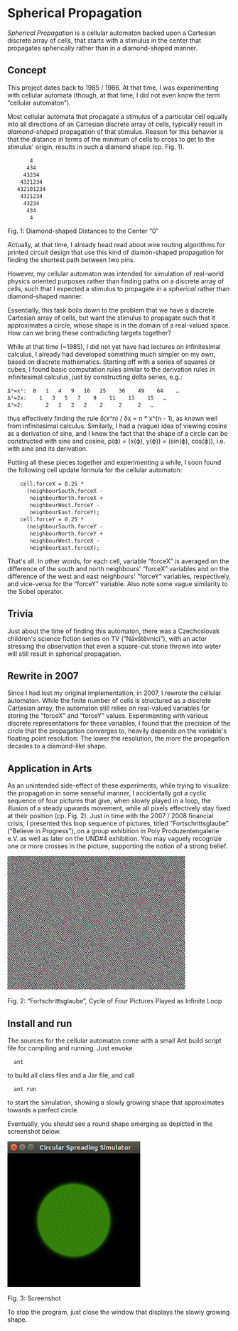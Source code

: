 Spherical Propagation
=====================
_Spherical Propagation_ is a cellular automaton backed upon a
Cartesian discrete array of cells, that starts with a stimulus in the
center that propagates spherically rather than in a diamond-shaped
manner.

Concept
-------
This project dates back to 1985 / 1986.  At that time, I was
experimenting with cellular automata (though, at that time, I did not
even know the term “cellular automaton”).

Most cellular automata that propagate a stimulus of a particular cell
equally into all directions of an Cartesian discrete array of cells,
typically result in _diamond-shaped_ propagation of that stimulus.
Reason for this behavior is that the distance in terms of the minimum
of cells to cross to get to the stimulus' origin, results in such a
diamond shape (cp. Fig. 1).

```
       4
      434
     43234
    4321234
   432101234
    4321234
     43234
      434
       4
```
Fig. 1: Diamond-shaped Distances to the Center “0”

Actually, at that time, I already head read about wire routing
algorithms for printed circuit design that use this kind of
diamon-shaped propagation for finding the shortest path between two
pins.

However, my cellular automaton was intended for simulation of
real-world physics oriented purposes rather than finding paths on a
discrete array of cells, such that I expected a stimulus to propagate
in a _spherical_ rather than diamond-shaped manner.

Essentially, this task boils down to the problem that we have a
discrete Cartesian array of cells, but want the stimulus to propagate
such that it approximates a circle, whose shape is in the domain of a
real-valued space.  How can we bring these contradicting targets
together?

While at that time (~1985), I did not yet have had lectures on
infinitesimal calculus, I already had developed something much simpler
on my own, based on discrete mathematics.  Starting off with a series
of squares or cubes, I found basic computation rules similar to the
derivation rules in infinitesimal calculus, just by constructing delta
series, e.g.:

```
Δ⁰=x²:  0   1   4   9   16   25    36    49    64    …
Δ¹=2x:    1   3   5   7    9    11    13    15   …
Δ²=2:       2   2   2   2    2     2     2   …
```

thus effectively finding the rule δ(x^n) / δx = n * x^(n - 1), as
known well from infinitesimal calculus.  Similarly, I had a (vague)
idea of viewing cosine as a derivation of sine, and I knew the fact
that the shape of a circle can be constructed with sine and cosine,
p(ϕ) = (x(ϕ), y(ϕ)) = (sin(ϕ), cos(ϕ)), i.e. with sine and its
derivation.

Putting all these pieces together and experimenting a while, I soon
found the following cell update formula for the cellular automaton:

```
    cell.forceX = 0.25 *
      (neighbourSouth.forceX -
       neighbourNorth.forceX +
       neighbourWest.forceY -
       neighbourEast.forceY);
    cell.forceY = 0.25 *
      (neighbourSouth.forceY -
       neighbourNorth.forceY +
       neighbourWest.forceX -
       neighbourEast.forceX);
```

That's all.  In other words, for each cell, variable “forceX” is
averaged on the difference of the south and north neighbours' “forceX”
variables and on the difference of the west and east neighbours'
“forceY” variables, respectively, and vice-versa for the “forceY”
variable.  Also note some vague similarity to the Sobel operator.

Trivia
------
Just about the time of finding this automaton, there was a
Czechoslovak children's science fiction series on TV (“Návštěvníci”),
with an actor stressing the observation that even a square-cut stone
thrown into water will still result in spherical propagation.

Rewrite in 2007
---------------
Since I had lost my original implementation, in 2007, I rewrote the
cellular automaton.  While the finite number of cells is structured as
a discrete Cartesian array, the automaton still relies on real-valued
variables for storing the “forceX” and “forceY” values.  Experimenting
with various discrete representations for these variables, I found
that the precision of the circle that the propagation converges to,
heavily depends on the variable's floating point resolution: The lower
the resolution, the more the propagation decades to a diamond-like
shape.

Application in Arts
-------------------
As an unintended side-effect of these experiments, while trying to
visualize the propagation in some senseful manner, I accidentally got
a cyclic sequence of four pictures that give, when slowly played in a
loop, the illusion of a steady upwards movement, while all pixels
effectively stay fixed at their position (cp. Fig. 2).  Just in time
with the 2007 / 2008 financial crisis, I presented this loop sequence
of pictures, titled “Fortschrittsglaube” (“Believe in Progress”), on a
group exhibition in Poly Produzentengalerie e.V. as well as later on
the UND#4 exhibition.  You may vaguely recognize one or more crosses
in the picture, supporting the notion of a strong belief.

![Fig. 2: “Fortschrittsglaube”, Cycle of Four Pictures Played as Infinite Loop](src/doc/fortschrittsglaube.gif)

Fig. 2: “Fortschrittsglaube”, Cycle of Four Pictures Played as Infinite Loop

Install and run
---------------
The sources for the cellular automaton come with a small Ant build
script file for compiling and running.  Just envoke

```
  ant
```

to build all class files and a Jar file, and call

```
  ant run
```

to start the simulation, showing a slowly growing shape that
approximates towards a perfect circle.

Eventually, you should see a round shape emerging as depicted in the
screenshot below.

![Fig. 3: Screenshot](src/doc/screenshot.png)

Fig. 3: Screenshot

To stop the program, just close the window that displays the slowly
growing shape.
